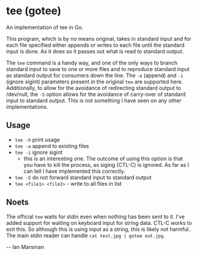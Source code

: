 # tee (gotee)
An implementation of tee in Go.

This program, which is by no means original, takes in standard input and for
each file specified either appends or writes to each file until the standard
input is done. As it does so it passes out what is read to standard output.

The `tee` command is a handy way, and one of the only ways to branch standard
input to save to one or more files and to reproduce standard input as standard
output for consumers down the line. The `-a` (append) and `-i` (ignore sigint)
parameters present in the original `tee` are supported here. Additionally, to
allow for the avoidance of redirecting standard output to /dev/null, the `-S`
option allows for the avoidance of carry-over of standard input to standard
output. This is not something I have seen on any other implementations.

## Usage

* `tee -h` print usage
* `tee -a` append to existing files
* `tee -i` ignore sigint
  * this is an interesting one. The outcome of using this option is that you
      have to kill the process, as siging (CTL-C) is ignored. As far as I can
      tell I have implemented this correctly.
* `tee -S` do not forward standard input to standard output
* `tee <file1> <file2>` - write to all files in list

## Noets

The official `tee` waits for stdin even when nothing has been sent to it. I've
added support for waiting on keyboard input for string data. CTL-C works to exit
this. So although this is using input as a string, this is likely not harmful.
The main stdin reader can handle `cat test.jpg | gotee out.jpg`.

-- Ian Marsman
